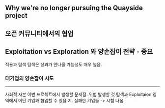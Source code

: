 



## Why we're no longer pursuing the Quayside project







## 오픈 커뮤니티에서의 협업


## Exploitation vs Exploration 와 양손잡이 전략 -  중요
적용과 탐색
탐색은 성과가 안나올 가능성도 매우 높음. 
### 대기업의 양손잡이 시도


-------
사회적 자본 
이번 프로젝트에서 발생할 문제점 .위험 발생할 것
탐색과 Exploitaion 영역에서 어떤 기업과 협업할 수 있을 지.
실패한 기업들 
-> 시험 나옴.